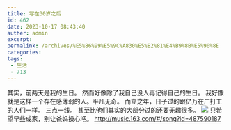 ```yaml
---
title: 写在30岁之后
id: 462
date: 2023-10-17 08:43:40
auther: admin
excerpt: 
permalink: /archives/%E5%86%99%E5%9C%A830%E5%B2%81%E4%B9%8B%E5%90%8E
categories:
tags: 
 - 生活
 - 713
---
```




其实，前两天是我的生日。 然而好像除了我自己没人再记得自己的生日。 我好像就是这样一个存在感薄弱的人。平凡无奇。 而立之年，日子过的跟亿万在广打工的人们一样。 三点一线。 甚至比他们其实的大部分过的还要无趣很多。 ![](/wp-content/uploads/2017/07/2e776c3c09b806022d73ff5c58f08eb0-300x188.jpg) 只希望早些成家，别让爸妈操心吧。 http://music.163.com/#/song?id=487590187